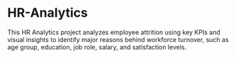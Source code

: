 # HR-Analytics
This HR Analytics project analyzes employee attrition using key KPIs and visual insights to identify major reasons behind workforce turnover, such as age group, education, job role, salary, and satisfaction levels.
